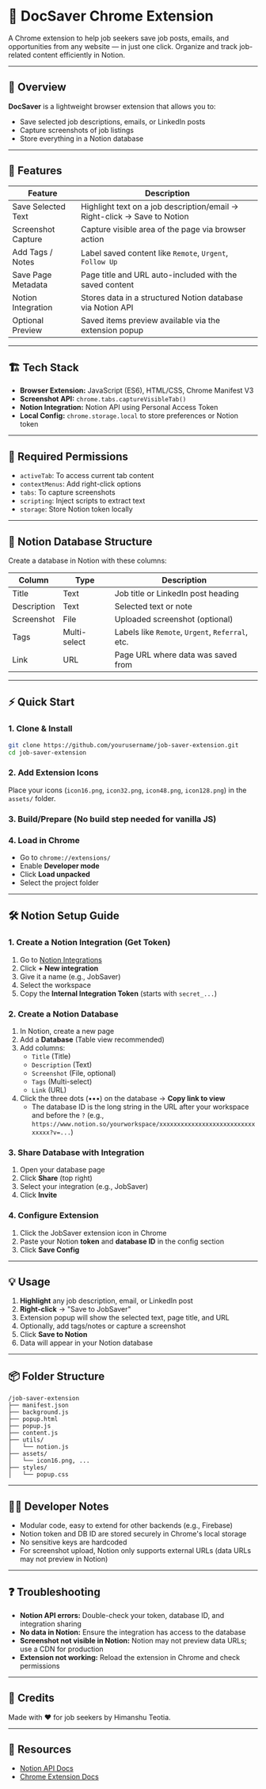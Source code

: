 # 🚀 DocSaver Chrome Extension

A Chrome extension to help job seekers save job posts, emails, and opportunities from any website — in just one click. Organize and track job-related content efficiently in Notion.

---

## 📌 Overview

**DocSaver** is a lightweight browser extension that allows you to:
- Save selected job descriptions, emails, or LinkedIn posts
- Capture screenshots of job listings
- Store everything in a Notion database

---

## 🧩 Features

| Feature            | Description                                                              |
| ------------------ | ------------------------------------------------------------------------ |
| Save Selected Text | Highlight text on a job description/email → Right-click → Save to Notion |
| Screenshot Capture | Capture visible area of the page via browser action                      |
| Add Tags / Notes   | Label saved content like `Remote`, `Urgent`, `Follow Up`                 |
| Save Page Metadata | Page title and URL auto-included with the saved content                  |
| Notion Integration | Stores data in a structured Notion database via Notion API               |
| Optional Preview   | Saved items preview available via the extension popup                    |

---

## 🏗️ Tech Stack

- **Browser Extension:** JavaScript (ES6), HTML/CSS, Chrome Manifest V3
- **Screenshot API:** `chrome.tabs.captureVisibleTab()`
- **Notion Integration:** Notion API using Personal Access Token
- **Local Config:** `chrome.storage.local` to store preferences or Notion token

---

## 🔐 Required Permissions

- `activeTab`: To access current tab content
- `contextMenus`: Add right-click options
- `tabs`: To capture screenshots
- `scripting`: Inject scripts to extract text
- `storage`: Store Notion token locally

---

## 📝 Notion Database Structure

Create a database in Notion with these columns:

| Column      | Type         | Description                                      |
| ----------- | ------------ | ------------------------------------------------ |
| Title       | Text         | Job title or LinkedIn post heading               |
| Description | Text         | Selected text or note                            |
| Screenshot  | File         | Uploaded screenshot (optional)                   |
| Tags        | Multi-select | Labels like `Remote`, `Urgent`, `Referral`, etc. |
| Link        | URL          | Page URL where data was saved from               |

---

## ⚡ Quick Start

### 1. Clone & Install
```bash
git clone https://github.com/yourusername/job-saver-extension.git
cd job-saver-extension
```

### 2. Add Extension Icons
Place your icons (`icon16.png`, `icon32.png`, `icon48.png`, `icon128.png`) in the `assets/` folder.

### 3. Build/Prepare (No build step needed for vanilla JS)

### 4. Load in Chrome
- Go to `chrome://extensions/`
- Enable **Developer mode**
- Click **Load unpacked**
- Select the project folder

---

## 🛠️ Notion Setup Guide

### 1. Create a Notion Integration (Get Token)
1. Go to [Notion Integrations](https://www.notion.so/my-integrations)
2. Click **+ New integration**
3. Give it a name (e.g., JobSaver)
4. Select the workspace
5. Copy the **Internal Integration Token** (starts with `secret_...`)

### 2. Create a Notion Database
1. In Notion, create a new page
2. Add a **Database** (Table view recommended)
3. Add columns:
   - `Title` (Title)
   - `Description` (Text)
   - `Screenshot` (File, optional)
   - `Tags` (Multi-select)
   - `Link` (URL)
4. Click the three dots (•••) on the database → **Copy link to view**
   - The database ID is the long string in the URL after your workspace and before the `?` (e.g., `https://www.notion.so/yourworkspace/xxxxxxxxxxxxxxxxxxxxxxxxxxxxxxxx?v=...`)

### 3. Share Database with Integration
1. Open your database page
2. Click **Share** (top right)
3. Select your integration (e.g., JobSaver)
4. Click **Invite**

### 4. Configure Extension
1. Click the JobSaver extension icon in Chrome
2. Paste your Notion **token** and **database ID** in the config section
3. Click **Save Config**

---

## 💡 Usage

1. **Highlight** any job description, email, or LinkedIn post
2. **Right-click** → "Save to JobSaver"
3. Extension popup will show the selected text, page title, and URL
4. Optionally, add tags/notes or capture a screenshot
5. Click **Save to Notion**
6. Data will appear in your Notion database

---

## 📦 Folder Structure

```
/job-saver-extension
├── manifest.json
├── background.js
├── popup.html
├── popup.js
├── content.js
├── utils/
│   └── notion.js
├── assets/
│   └── icon16.png, ...
├── styles/
│   └── popup.css
```

---

## 🧑‍💻 Developer Notes
- Modular code, easy to extend for other backends (e.g., Firebase)
- Notion token and DB ID are stored securely in Chrome's local storage
- No sensitive keys are hardcoded
- For screenshot upload, Notion only supports external URLs (data URLs may not preview in Notion)

---

## ❓ Troubleshooting
- **Notion API errors:** Double-check your token, database ID, and integration sharing
- **No data in Notion:** Ensure the integration has access to the database
- **Screenshot not visible in Notion:** Notion may not preview data URLs; use a CDN for production
- **Extension not working:** Reload the extension in Chrome and check permissions

---

## 🙌 Credits
Made with ❤️ for job seekers by Himanshu Teotia.

---

## 🔗 Resources
- [Notion API Docs](https://developers.notion.com)
- [Chrome Extension Docs](https://developer.chrome.com/docs/extensions/) 
